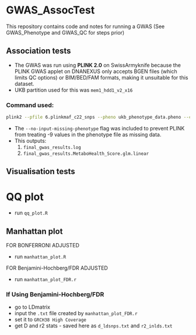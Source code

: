 # GWAS_AssocTest
This repository contains code and notes for running a GWAS (See GWAS_Phenotype and GWAS_QC for steps prior)

## Association tests

- The GWAS was run using **PLINK 2.0** on SwissArmyknife because the PLINK GWAS applet on DNANEXUS only accepts BGEN files (which limits QC options) or BIM/BED/FAM formats, making it unsuitable for this dataset.
- UKB partition used for this was `mem1_hdd1_v2_x16`

### Command used:

```bash
plink2 --pfile 6.plinkmaf_c22_snps --pheno ukb_phenotype_data.pheno --covar ukb_covariates.cov --glm --no-input-missing-phenotype --out final_gwas_results
```

- The `--no-input-missing-phenotype` flag was included to prevent PLINK from treating -9 values in the phenotype file as missing data.
- This outputs:
  1) `final_gwas_results.log`
  2) `final_gwas_results.MetaboHealth_Score.glm.linear`

## Visualisation tests
# QQ plot 
- run `qq_plot.R`

## Manhattan plot
FOR BONFERRONI ADJUSTED
- run `manhattan_plot.R`

FOR Benjamini-Hochberg/FDR ADJUSTED 
- run `manhattan_plot_FDR.r`

### If Using Benjamini-Hochberg/FDR
- go to LDmatrix
- input the `.txt` file created by `manhattan_plot_FDR.r`
- set it to `GRCH38 High Coverage`
- get D and r2 stats - saved here as `d_ldsnps.txt` and `r2_inlds.txt`
